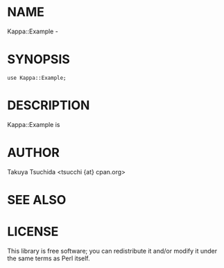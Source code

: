 # NAME

Kappa::Example -

# SYNOPSIS

    use Kappa::Example;

# DESCRIPTION

Kappa::Example is

# AUTHOR

Takuya Tsuchida <tsucchi {at} cpan.org>

# SEE ALSO

# LICENSE

This library is free software; you can redistribute it and/or modify
it under the same terms as Perl itself.
